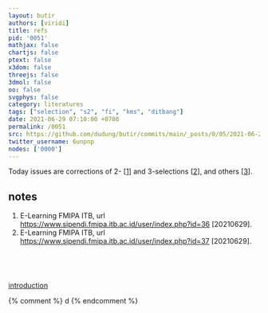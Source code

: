 ```yaml
---
layout: butir
authors: [viridi]
title: refs
pid: '0051'
mathjax: false
chartjs: false
ptext: false
x3dom: false
threejs: false
3dmol: false
oo: false
svgphys: false
category: literatures
tags: ["selection", "s2", "fi", "kms", "ditbang"]
date: 2021-06-29 07:10:00 +0700
permalink: /0051
src: https://github.com/dudung/butir/commits/main/_posts/0/05/2021-06-29-refs.md
twitter_username: 6unpnp
nodes: ['0000']
---
```

Today issues are corrections of 2- [[1](#r1)] and 3-selections [[2](#r2)], and others [[3](#r3)].


## notes
1. <a name=r1></a>E-Learning FMIPA ITB, url <https://www.sipendi.fmipa.itb.ac.id/user/index.php?id=36> [20210629].
2. <a name=r2></a>E-Learning FMIPA ITB, url <https://www.sipendi.fmipa.itb.ac.id/user/index.php?id=37> [20210629].


## &nbsp;
[introduction](0000)


{% comment %}
d
{% endcomment %}
